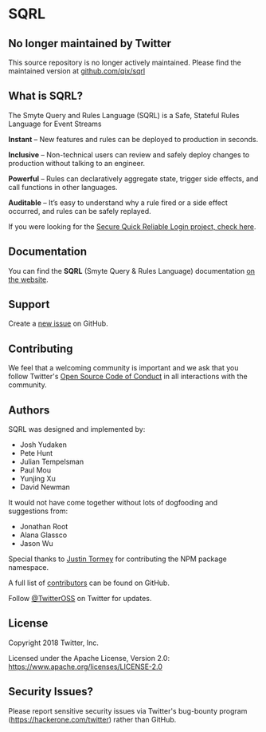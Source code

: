 # SQRL

## No longer maintained by Twitter

This source repository is no longer actively maintained. Please find the maintained version at [github.com/qix/sqrl](https://github.com/qix/sqrl)

## What is SQRL?

The Smyte Query and Rules Language (SQRL) is a Safe, Stateful Rules Language for Event Streams

**Instant** – New features and rules can be deployed to production in seconds.

**Inclusive** – Non-technical users can review and safely deploy changes to production without talking to an engineer.

**Powerful** – Rules can declaratively aggregate state, trigger side effects, and call functions in other languages.

**Auditable** – It’s easy to understand why a rule fired or a side effect occurred, and rules can be safely replayed.

If you were looking for the [Secure Quick Reliable Login project, check here](https://www.grc.com/sqrl/sqrl.htm).

## Documentation

You can find the **SQRL** (Smyte Query & Rules Language) documentation [on the website](https://twitter.github.io/sqrl).

## Support

Create a [new issue](https://github.com/twitter/sqrl/issues/new) on GitHub.

## Contributing

We feel that a welcoming community is important and we ask that you follow Twitter's
[Open Source Code of Conduct](https://github.com/twitter/code-of-conduct/blob/master/code-of-conduct.md)
in all interactions with the community.

## Authors

SQRL was designed and implemented by:
* Josh Yudaken
* Pete Hunt
* Julian Tempelsman
* Paul Mou
* Yunjing Xu
* David Newman

It would not have come together without lots of dogfooding and suggestions from:
* Jonathan Root
* Alana Glassco
* Jason Wu

Special thanks to [Justin Tormey](https://github.com/jtormey) for contributing the NPM package namespace.

A full list of [contributors](https://github.com/twitter/sqrl/graphs/contributors?type=a) can be found on GitHub.

Follow [@TwitterOSS](https://twitter.com/twitteross) on Twitter for updates.

## License

Copyright 2018 Twitter, Inc.

Licensed under the Apache License, Version 2.0: https://www.apache.org/licenses/LICENSE-2.0

## Security Issues?

Please report sensitive security issues via Twitter's bug-bounty program (https://hackerone.com/twitter) rather than GitHub.
